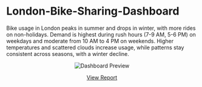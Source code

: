 # London-Bike-Sharing-Dashboard
Bike usage in London peaks in summer and drops in winter, with more rides on non-holidays. Demand is highest during rush hours (7-9 AM, 5-6 PM) on weekdays and moderate from 10 AM to 4 PM on weekends. Higher temperatures and scattered clouds increase usage, while patterns stay consistent across seasons, with a winter decline.

<p align="center">
  <img src="https://github.com/user-attachments/assets/49132faa-af97-4f4c-a5f3-bcdd9b76c116" alt="Dashboard Preview">
</p>

<p align="center">
  <a href="https://app.powerbi.com/view?r=eyJrIjoiOTExYzdmZjktZThlYS00OTU5LTgwZjEtZTJlYjUyOWMzMDQ4IiwidCI6ImY2OTI5MWY5LTNkYTctNDJiMy05ZjEwLWYyZWFlMjU3ZDVhYiIsImMiOjR9">
    View Report
  </a>
</p>
